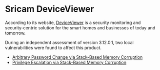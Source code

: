 # Sricam DeviceViewer

According to its website, [DeviceViewer](http://www.sricam.com/) is a security monitoring and security-centric solution for the smart homes  and businesses of today and tomorrow.

During an independent assessment of version 3.12.0.1, two local vulnerabilities were found to affect this product.

* [Arbitrary Password Change via Stack-Based Memory Corruption](./Arbitrary%20Password%20Change%20via%20Stack-Based%20Memory%20Corruption/)
* [Privilege Escalation via Stack-Based Memory Corruption](./Privilege%20Escalation%20via%20Stack-Based%20Memory%20Corruption/)